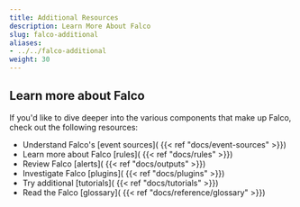 ```yaml
---
title: Additional Resources
description: Learn More About Falco
slug: falco-additional
aliases:
- ../../falco-additional
weight: 30
---
```


## Learn more about Falco

If you'd like to dive deeper into the various components that make up Falco, check out the following resources:

* Understand Falco's [event sources]( {{< ref "docs/event-sources" >}})
* Learn more about Falco [rules]( {{< ref "docs/rules" >}})
* Review Falco [alerts]( {{< ref "docs/outputs" >}})
* Investigate Falco [plugins]( {{< ref "docs/plugins" >}})
* Try additional [tutorials]( {{< ref "docs/tutorials" >}})
* Read the Falco [glossary]( {{< ref "docs/reference/glossary" >}})
